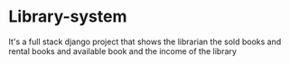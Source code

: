 # Library-system
It's a full stack django project that shows the librarian the sold books and rental books and available book and the income of the library
